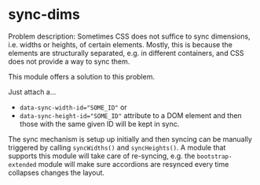 # sync-dims

Problem description: Sometimes CSS does not suffice to sync dimensions, i.e. widths or heights, of certain elements. Mostly, this is because the elements are structurally separated, e.g. in different containers, and CSS does not provide a way to sync them.

This module offers a solution to this problem.

Just attach a...
- `data-sync-width-id="SOME_ID"` or
- `data-sync-height-id="SOME_ID"` attribute
to a DOM element and then those with the same given ID will be kept in sync.

The sync mechanism is setup up initially and then syncing can be manually triggered by calling `syncWidths()` and `syncHeights()`. A module that supports this module will take care of re-syncing, e.g. the `bootstrap-extended` module will make sure accordions are resynced every time collapses changes the layout.